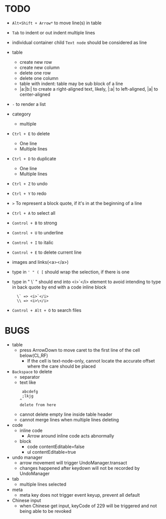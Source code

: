 TODO
====
- `Alt+Shift + Arrow*` to move line(s) in table
- `Tab` to indent or out indent multiple lines
- individual container child `Text node` should be considered as line
- table
    - create new row
    - create new column
    - delete one row
    - delete one column
    - table with indent: table may be sub block of a line
    - |a:|b:| to create a right-aligned text, likely, |:a| to left-aligned, |a| to center-aligned
- `-` to render a list
- category
    - multiple
- `Ctrl + E` to delete
    - One line
    - Multiple lines
- `Ctrl + D` to duplicate
    - One line
    - Multiple lines
- `Ctrl + Z` to undo
- `Ctrl + Y` to redo
- `>` To represent a block quote, if it's in at the beginning of a line
- `Ctrl + A` to select all
- `Control + B` to strong
- `Control + U` to underline
- `Control + I` to italic
- `Control + E` to delete current line
- images and links(&lt;a>&lt;/a>)
- type in `' " ( [` should wrap the selection, if there is one
- type in " \\\` " should end into \<i>\`\</i> element to avoid intending to type in back quote by end with a code inline block

        \` => <i>`</i>
        \\ => <i>\</i>
- `Control + Alt + O` to search files

BUGS
===
- table
    - press ArrowDown to move caret to the first line of the cell below(CL,RF)
        - If the cell is text-node-only, cannot locate the accurate offset where the care should be placed
- `Backspace` to delete
    - separator
    - text like
        ```
         abcdefg
         ;lkjg
        ^
        delete from here
        ```
    - cannot delete empty line inside table header <th>
    - cannot merge lines when multiple lines deleting
- code
    - inline code
        - Arrow around inline code acts abnormally
    - block
        - code contentEditable=false
        - ul contentEditable=true
- undo manager
    - arrow movement will trigger UndoManager.transact
    - changes happened after keydown will not be recorded
      by UndoManager
- tab
    - multiple lines selected
- meta
    - meta key does not trigger event keyup, prevent all default
- Chinese input
    - when Chinese get input, keyCode of 229 will be triggered
     and not being able to be revoked

